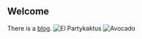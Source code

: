 ## Welcome

There is a [blog](tpatzelt.github.io/blog).
![El Partykaktus](https://tpatzelt.github.io/blog/assets/partykaktus.jpg)
![Avocado](https://tpatzelt.github.io/blog/assets/avocado.gif)
